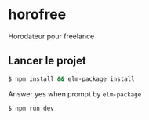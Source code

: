 # horofree
Horodateur pour freelance

## Lancer le projet
```bash
$ npm install && elm-package install
```

Answer yes when prompt by `elm-package`

```
$ npm run dev
```
